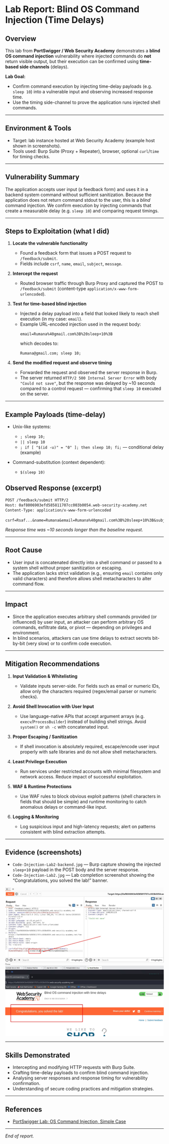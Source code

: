 # Lab Report: Blind OS Command Injection (Time Delays)

## Overview
This lab from **PortSwigger / Web Security Academy** demonstrates a **blind OS command injection** vulnerability where injected commands do **not** return visible output, but their execution can be confirmed using **time-based side channels** (delays).

**Lab Goal:**  
- Confirm command execution by injecting time-delay payloads (e.g. `sleep 10`) into a vulnerable input and observing increased response time.  
- Use the timing side-channel to prove the application runs injected shell commands.

---

## Environment & Tools
- Target: lab instance hosted at Web Security Academy (example host shown in screenshots).  
- Tools used: Burp Suite (Proxy + Repeater), browser, optional `curl`/`time` for timing checks.  

---

## Vulnerability Summary
The application accepts user input (a feedback form) and uses it in a backend system command without sufficient sanitization. Because the application does not return command stdout to the user, this is a *blind* command injection. We confirm execution by injecting commands that create a measurable delay (e.g. `sleep 10`) and comparing request timings.

---

## Steps to Exploitation (what I did)

1. **Locate the vulnerable functionality**
   - Found a feedback form that issues a POST request to `/feedback/submit`.  
   - Fields include `csrf`, `name`, `email`, `subject`, `message`.

2. **Intercept the request**
   - Routed browser traffic through Burp Proxy and captured the POST to `/feedback/submit` (content-type `application/x-www-form-urlencoded`).

3. **Test for time-based blind injection**
   - Injected a delay payload into a field that looked likely to reach shell execution (in my case: `email`).
   - Example URL-encoded injection used in the request body:
     ```
     email=Rumana%40gmail.com%3B%20sleep+10%3B
     ```
     which decodes to:
     ```
     Rumana@gmail.com; sleep 10;
     ```

4. **Send the modified request and observe timing**
   - Forwarded the request and observed the server response in Burp.
   - The server returned `HTTP/2 500 Internal Server Error` with body `"Could not save"`, but the response was delayed by ~10 seconds compared to a control request — confirming that `sleep 10` executed on the server.


---

## Example Payloads (time-delay)

- Unix-like systems:
  - `; sleep 10;`
  - `|| sleep 10`
  - `; if [ "$(id -u)" = "0" ]; then sleep 10; fi;` — conditional delay (example)

- Command-substitution (context dependent):
  - `$(sleep 10)`


## Observed Response (excerpt)

```
POST /feedback/submit HTTP/2
Host: 0af8006903efd585811707cc003b0054.web-security-academy.net
Content-Type: application/x-www-form-urlencoded

csrf=Rsaf...&name=Rumana&email=Rumana%40gmail.com%3B%20sleep+10%3B&subject=Nothing&message=Hi
```

_Response time was ~10 seconds longer than the baseline request._

---

## Root Cause
- User input is concatenated directly into a shell command or passed to a system shell without proper sanitization or escaping.  
- The application lacks strict validation (e.g., ensuring `email` contains only valid characters) and therefore allows shell metacharacters to alter command flow.

---

## Impact
- Since the application executes arbitrary shell commands provided (or influenced) by user input, an attacker can perform arbitrary OS commands, exfiltrate data, or pivot — depending on privileges and environment.  
- In blind scenarios, attackers can use time delays to extract secrets bit-by-bit (very slow) or to confirm code execution.

---

## Mitigation Recommendations

1. **Input Validation & Whitelisting**  
   - Validate inputs server-side. For fields such as email or numeric IDs, allow only the characters required (regex/email parser or numeric checks).

2. **Avoid Shell Invocation with User Input**  
   - Use language-native APIs that accept argument arrays (e.g. `execv`/`ProcessBuilder`) instead of building shell strings. Avoid `system()` or `sh -c` with concatenated input.

3. **Proper Escaping / Sanitization**  
   - If shell invocation is absolutely required, escape/encode user input properly with safe libraries and do not allow shell metacharacters.

4. **Least Privilege Execution**  
   - Run services under restricted accounts with minimal filesystem and network access. Reduce impact of successful exploitation.

5. **WAF & Runtime Protections**  
   - Use WAF rules to block obvious exploit patterns (shell characters in fields that should be simple) and runtime monitoring to catch anomalous delays or command-like input.

6. **Logging & Monitoring**  
   - Log suspicious input and high-latency requests; alert on patterns consistent with blind extraction attempts.

---


## Evidence (screenshots)
- `Code-Injection-Lab2-backend.jpg` — Burp capture showing the injected `sleep+10` payload in the POST body and the server response.  
- `Code-Injection-Lab2.jpg` — Lab completion screenshot showing the “Congratulations, you solved the lab!” banner.

![Code-Injection-Lab2-backend.jpg](/images/Code-Injection-Lab2-backend.jpg)  
![Code-Injection-Lab2.jpg](/images/Code-Injection-Lab2.jpg)  

---

## Skills Demonstrated
- Intercepting and modifying HTTP requests with Burp Suite.  
- Crafting time-delay payloads to confirm blind command injection.  
- Analysing server responses and response timing for vulnerability confirmation.  
- Understanding of secure coding practices and mitigation strategies.

---

## References
- [PortSwigger Lab: OS Command Injection, Simple Case](https://portswigger.net/web-security/os-command-injection/lab-blind-time-delays)

---

*End of report.*
